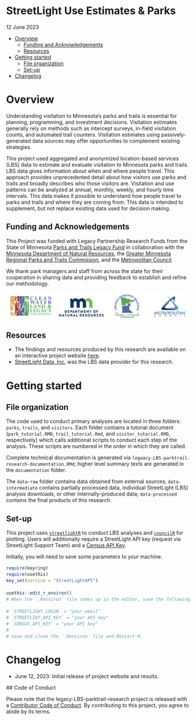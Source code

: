 StreetLight Use Estimates & Parks
================
12 June 2023

- [Overview](#overview)
  - [Funding and Acknowledgements](#funding-and-acknowledgements)
  - [Resources](#resources)
- [Getting started](#getting-started)
  - [File organization](#file-organization)
  - [Set-up](#set-up)
- [Changelog](#changelog)

# Overview

Understanding visitation to Minnesota’s parks and trails is essential
for planning, programming, and investment decisions. Visitation
estimates generally rely on methods such as intercept surveys, in-field
visitation counts, and automated trail counters. Visitation estimates
using passively-generated data sources may offer opportunities to
complement existing strategies.

This project used aggregated and anonymized location-based services
(LBS) data to estimate and evaluate visitation to Minnesota parks and
trails. LBS data gives information about when and where people travel.
This approach provides unprecedented detail about how visitors use parks
and trails and broadly describes who those visitors are. Visitation and
use patterns can be analyzed at annual, monthly, weekly, and hourly time
intervals. This data makes it possible to understand how people travel
to parks and trails and where they are coming from. This data is
intended to supplement, but not replace existing data used for decision
making.

## Funding and Acknowledgements

This Project was funded with Legacy Partnership Research Funds from the
State of Minnesota [Parks and Trails Legacy
Fund](https://www.legacy.mn.gov/parks-trails-fund) in collaboration with
the [Minnesota Department of Natural
Resources](https://www.dnr.state.mn.us/), the [Greater Minnesota
Regional Parks and Trails Commission](https://www.gmrptcommission.org/),
and the [Metropolitan Council](https://metrocouncil.org/).

We thank park managers and staff from across the state for their
cooperation in sharing data and providing feedback to establish and
refine our methodology.

![](img/partner-logos.png)

## Resources

- The findings and resources produced by this research are available on
  an interactive project website [here]().
- [StreetLight Data, Inc.](https://www.streetlightdata.com/) was the LBS
  data provider for this research.

# Getting started

## File organization

The code used to conduct primary analyses are located in three folders:
`parks`, `trails`, and `visitors`. Each folder contains a tutorial
document (`park_tutorial.RMD`, `trail_tutorial.Rmd`, and
`visitor_tutorial.RMD`, respectively) which calls additional scripts to
conduct each step of the analysis. These scripts are numbered in the
order in which they are called.

Complete technical documentation is generated via
`legaacy-LBS-parktrail-research-documentation.RMd`; higher level summary
texts are generated in the `documentation` folder.

The `data-raw` folder contains data obtained from external sources;
`data-intermediate` contains partially processed data, individual
StreetLight (LBS) analysis downloads, or other internally-produced data;
`data-processed` contains the final products of this research.

## Set-up

This project uses
[`streetlightR`](https://metropolitan-council.github.io/streetlightR/)
to conduct LBS analyses and
[`councilR`](https://github.com/Metropolitan-Council/councilR) for
plotting. Users will additionally require a StreetLight API key (request
via StreetLight Support Team) and a [Census API
Key](https://api.census.gov/data/key_signup.html).

Initially, you will need to save some parameters to your machine.

``` r
require(keyring)
require(usethis)
key_set(service = "StreetLightAPI")

usethis::edit_r_environ() 
# When the `.Renviron` file comes up in the editor, save the following parameters:

# `STREETLIGHT_LOGIN` = "your email"
# `STREETLIHT_API_KEY` = "your API key"
# `CENSUS_API_KEY` = "your API key"
# 
# Save and close the `.Renviron` file and Restart R.
```

# Changelog

- June 12, 2023: Initial release of project website and results.

\## Code of Conduct

Please note that the legacy-LBS-parktrail-research project is released
with a [Contributor Code of Conduct](CODE_OF_CONDUCT.md). By
contributing to this project, you agree to abide by its terms.
